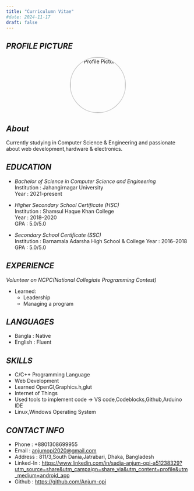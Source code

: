 ```yaml
---
title: "Curriculumn Vitae"
#date: 2024-11-17
draft: false
---
```

## *PROFILE PICTURE*
<div style="text-align: center;">
  <img src="cvphoto.jpg" alt="Profile Picture" style="width:150px; height:150px; border-radius:50%; border: 2px solid #ccc;" />
</div>

## *About*
Currently studying in Computer Science & Engineering and passionate about web development,hardware & electronics.

## *EDUCATION*

- *Bachelor of Science in Computer Science and Engineering*  
   Institution : Jahangirnagar University  
   Year        : 2021-present

- *Higher Secondary School Certificate (HSC)*  
   Institution : Shamsul Haque Khan College  
   Year        : 2018–2020  
   GPA         : 5.0/5.0  

- *Secondary School Certificate (SSC)*  
  Institution : Barnamala Adarsha High School & College 
  Year        : 2016–2018  
  GPA         : 5.0/5.0  

## *EXPERIENCE*
*Volunteer on NCPC(National Collegiate Programming Contest)*  
 - Learned:
      - Leadership
      - Managing a program


## *LANGUAGES*
- Bangla  : Native
- English : Fluent

## *SKILLS*
- C/C++ Programming Language 
- Web Development 
- Learned OpenGl,Graphics.h,glut 
- Internet of Things
- Used tools to implement code -> VS code,Codeblocks,Github,Arduino IDE
- Linux,Windows Operating System

## *CONTACT INFO*
- Phone     : +8801308699955 
- Email     : anjumopi2020@gmail.com 
- Address   : 811/3,South Dania,Jatrabari, Dhaka, Bangladesh
- Linked-In : https://www.linkedin.com/in/sadia-anjum-opi-a51238329?utm_source=share&utm_campaign=share_via&utm_content=profile&utm_medium=android_app
- Github    : https://github.com/Anjum-opi